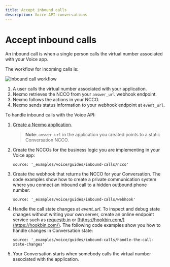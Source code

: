 ```yaml
---
title: Accept inbound calls
description: Voice API conversations
---
```


# Accept inbound calls

An inbound call is when a single person calls the virtual number associated with your Voice app.

The workflow for incoming calls is:

![Inbound call workflow](/assets/images/workflow_voice_api_inbound_conversation.svg)

1. A user calls the virtual number associated with your application.
2. Nexmo retrieves the NCCO from your `answer_url` webhook endpoint.
3. Nexmo follows the actions in your NCCO.
4. Nexmo sends status information to your webhook endpoint at `event_url`.

To handle inbound calls with the Voice API:

1. [Create a Nexmo application](/concepts/guides/applications#apps_quickstart).

    > **Note**: `answer_url` in the application you created points to a static Conversation NCCO.

2. Create the NCCOs for the business logic you are implementing in your Voice app:

    ```tabbed_content
    source: '_examples/voice/guides/inbound-calls/ncco'
    ```

3. Create the webhook that returns the NCCO for your Conversation. The code examples show how to create a private communication system where you connect an inbound call to a hidden outbound phone number:

    ```tabbed_examples
    source: '_examples/voice/guides/inbound-calls/webhook'
    ```

4. Handle the call state changes at <i>event_url</i>. To inspect and debug state changes without writing your own server, create an online endpoint service such as [requestb.in](http://requestb.in/) or [https://hookbin.com/](https://hookbin.com/). The following code examples show you how to handle changes in Conversation state:

    ```tabbed_examples
    source: '_examples/voice/guides/inbound-calls/handle-the-call-state-changes'
    ```

5. Your Conversation starts when somebody calls the virtual number associated with the application.
